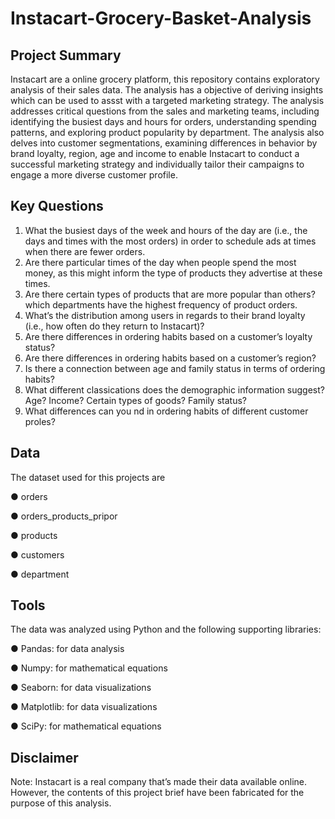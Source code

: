 # Instacart-Grocery-Basket-Analysis

## Project Summary 

Instacart are a online grocery platform, this repository contains exploratory analysis of their sales data. The analysis has a objective of deriving insights which can be used to assst with a targeted marketing strategy. The analysis addresses critical questions from the sales and marketing teams, including identifying the busiest days and hours for orders, understanding spending patterns, and exploring product popularity by department. The analysis also delves into customer segmentations, examining differences in behavior by brand loyalty, region, age and income to enable Instacart to conduct a successful marketing strategy and individually tailor their campaigns to engage a more diverse customer profile.

## Key Questions 
1. What the busiest days of the week and hours of the day are (i.e., the days and times with the most orders) in order to schedule ads at
times when there are fewer orders.
3. Are there  particular times of the day when people spend the most money, as this might inform the type of products they advertise at
these times.
4. Are there certain types of products that are more popular than others? which departments have the highest frequency of
product orders.
5. What’s the distribution among users in regards to their brand loyalty (i.e., how often do they return to Instacart)?
6. Are there differences in ordering habits based on a customer’s loyalty status?
7. Are there differences in ordering habits based on a customer’s region?
8. Is there a connection between age and family status in terms of ordering habits?
9.  What different classications does the demographic information suggest? Age? Income? Certain types of goods? Family status?
10. What differences can you nd in ordering habits of different customer proles? 


## Data
The dataset used for this projects are 

● orders

● orders_products_pripor

● products

● customers

● department

## Tools 
The data was analyzed using Python and the following supporting libraries:

● Pandas: for data analysis

● Numpy: for mathematical equations

● Seaborn: for data visualizations

● Matplotlib: for data visualizations

● SciPy: for mathematical equations


## Disclaimer 
Note: Instacart is a real company that’s made their data available online. However, the contents of this project brief
have been fabricated for the purpose of this analysis. 
